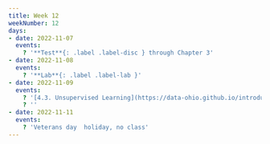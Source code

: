 ```yaml
---
title: Week 12
weekNumber: 12
days:
- date: 2022-11-07
  events:
    ? '**Test**{: .label .label-disc } through Chapter 3'
- date: 2022-11-08
  events:
    ? '**Lab**{: .label .label-lab }'
- date: 2022-11-09
  events:
    ? '[4.3. Unsupervised Learning](https://data-ohio.github.io/introductory-data-science/4/3/4_3_unsupervised.html)'
    ? ''
- date: 2022-11-11
  events:
    ? 'Veterans day  holiday, no class'
---
```

